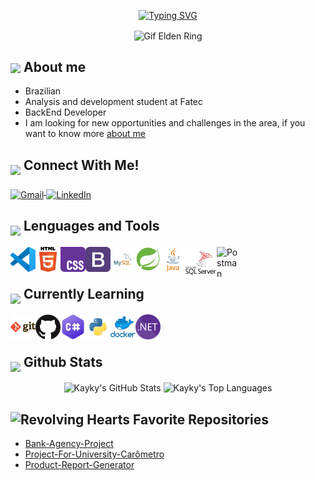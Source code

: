 <p align="center">
  <a href="https://git.io/typing-svg">
    <img src="https://readme-typing-svg.demolab.com?font=Fira+Code&pause=1000&color=FFF8FE&width=435&lines=%F0%9F%98%BC+Hey+there!+My+Name+Is+Kayky" alt="Typing SVG" />
  </a>
</p>
<p align="center">
  <img src="gifER.gif" alt="Gif Elden Ring" align="center"/>
</p>

## <img src="https://media.tenor.com/yfaFcsYBgqMAAAAi/loading-gif.gif" width="35" align="center"><b> About me</b>

- Brazilian 
- Analysis and development student at Fatec
- BackEnd Developer
- I am looking for new opportunities and challenges in the area, if you want to know more [about me](https://drive.google.com/file/d/1Su7CMiRpcjLv0XlVdZm6Wq-1zlLD018z/view)

## <img src="https://media.tenor.com/4evdvK5vGrcAAAAi/phone-vibrating.gif" width="35" align="middle"><b> Connect With Me! </b>
<p align="left">
  <a href="mailto:kayky.souzatl@gmail.com" target="_blank">
    <img alt="Gmail" src="https://media.tenor.com/cpR9vGVN9p0AAAAi/emjoi.gif" width="50" height="100" align="middle"/>
  </a>
  <a href="https://www.linkedin.com/in/kayky-costa-1367ab1a3/" target="_blank">
    <img alt="LinkedIn" src="https://user-images.githubusercontent.com/74038190/235294012-0a55e343-37ad-4b0f-924f-c8431d9d2483.gif" width="50" align="middle"/>
  </a>
</p>

## <img src="https://user-images.githubusercontent.com/74038190/219923809-b86dc415-a0c2-4a38-bc88-ad6cf06395a8.gif" width="65" align="middle"><b> Lenguages and Tools </b>
[<img align="left" alt="Visual Studio Code" width="40px" src="https://raw.githubusercontent.com/github/explore/master/topics/visual-studio-code/visual-studio-code.png" />](https://code.visualstudio.com)
[<img align="left" alt="HTML5" width="40px" src="https://raw.githubusercontent.com/github/explore/master/topics/html/html.png" />](https://www.w3.org/html)
[<img align="left" alt="CSS3" width="40px" src="https://raw.githubusercontent.com/github/explore/master/topics/css/css.png" />](https://www.w3.org/Style/CSS/Overview.en.html)
[<img align="left" alt="Bootstrap" width="40px" src="https://raw.githubusercontent.com/github/explore/master/topics/bootstrap/bootstrap.png" />](https://getbootstrap.com)
[<img align="left" alt="MySQL" width="40px" src="https://raw.githubusercontent.com/github/explore/master/topics/mysql/mysql.png" />](https://www.mysql.com)
[<img align="left" alt="Spring Boot" width="40px" src="https://raw.githubusercontent.com/github/explore/master/topics/spring-boot/spring-boot.png" />](https://spring.io/projects/spring-boot)
[<img align="left" alt="Java" width="40px" src="https://raw.githubusercontent.com/github/explore/master/topics/java/java.png" />](https://www.java.com)
[<img align="left" alt="SQL Server" width="50px" src="https://raw.githubusercontent.com/github/explore/master/topics/sql-server/sql-server.png" />](https://www.microsoft.com/en-us/sql-server)
[<img align="left" alt="Postman" width="40px" src="https://cdn.jsdelivr.net/npm/simple-icons@3.6.0/icons/postman.svg" />](https://www.postman.com)
<br /><br />
## <img src="https://user-images.githubusercontent.com/74038190/229223263-cf2e4b07-2615-4f87-9c38-e37600f8381a.gif" width="65" align="middle"><b> Currently Learning </b>
[<img align="left" alt="Git" width="40px" src="https://raw.githubusercontent.com/github/explore/master/topics/git/git.png" />](https://git-scm.com)
[<img align="left" alt="GitHub" width="40px" src="https://raw.githubusercontent.com/github/explore/master/topics/github/github.png" />](https://github.com)
[<img align="left" alt="C#" width="40px" src="https://raw.githubusercontent.com/github/explore/master/topics/csharp/csharp.png" />](https://learn.microsoft.com/en-us/dotnet/csharp/)
[<img align="left" alt="Python" width="40px" src="https://raw.githubusercontent.com/github/explore/master/topics/python/python.png" />](https://www.python.org)
[<img align="left" alt="Docker" width="40px" src="https://raw.githubusercontent.com/github/explore/master/topics/docker/docker.png" />](https://www.docker.com)
[<img align="left" alt=".NET" width="40px" src="https://raw.githubusercontent.com/github/explore/master/topics/dotnet/dotnet.png" />](https://dotnet.microsoft.com/)
<br /><br />

## <img src="https://media.giphy.com/media/iY8CRBdQXODJSCERIr/giphy.gif" width="50" align="middle"><b> Github Stats </b>
<p align="center">
  <img src="https://github-readme-stats.vercel.app/api?username=kaykyADS&show_icons=true&theme=dark&hide_border=true&border_radius=15&title_color=79B8FF&text_color=C8E1FF&icon_color=79B8FF&bg_color=0A0F2C" alt="Kayky's GitHub Stats" width="430"/>
  <img src="https://github-readme-stats.vercel.app/api/top-langs/?username=kaykyADS&layout=compact&theme=dark&hide_border=true&border_radius=15&title_color=79B8FF&text_color=C8E1FF&bg_color=0A0F2C" alt="Kayky's Top Languages" width="330"/>
</p>

## <img src="https://raw.githubusercontent.com/Tarikul-Islam-Anik/Animated-Fluent-Emojis/master/Emojis/Smilies/Revolving%20Hearts.png" alt="Revolving Hearts" width="35" height="25" /> <b>Favorite Repositories</b>
- [Bank-Agency-Project](https://github.com/KaykyADS/Projeto-Agencia-Bancaria)
- [Project-For-University-Carômetro](https://github.com/KaykyADS/CarometroFatec)
- [Product-Report-Generator](https://github.com/KaykyADS/Gerador-de-Relatorio-de-Produtos)
